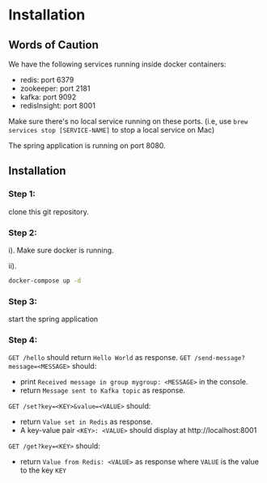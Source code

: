 # Installation

## Words of Caution
We have the following services running inside docker containers:
- redis: port 6379
- zookeeper: port 2181
- kafka: port 9092
- redisInsight: port 8001

Make sure there's no local service running on these ports. (i.e, use `brew services stop [SERVICE-NAME]` to stop a local service on Mac)

The spring application is running on port 8080.

## Installation

### Step 1:
clone this git repository.

### Step 2:
i). Make sure docker is running.

ii). 
```bash
docker-compose up -d
```

### Step 3:
start the spring application

### Step 4:
`GET /hello` should return `Hello World` as response.
`GET /send-message?message=<MESSAGE>` should:
- print `Received message in group mygroup: <MESSAGE>` in the console.
- return `Message sent to Kafka topic` as response.

`GET /set?key=<KEY>&value=<VALUE>` should:
- return `Value set in Redis` as response.
- A key-value pair `<KEY>: <VALUE>` should display at http://localhost:8001

`GET /get?key=<KEY>` should:
- return `Value from Redis: <VALUE>` as response where `VALUE` is the value to the key `KEY`